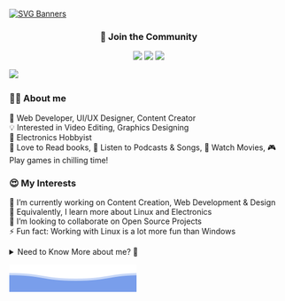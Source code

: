 [![SVG Banners](https://svg-banners.vercel.app/api?type=luminance&text1=Wisdom%20Fox&width=1000&height=200)](https://github.com/narainkarthikv/svg-banners)

<h3 align="center">
  🙋 Join the Community
</h3>

<p align="center">
  <a href="https://ko-fi.com/wisdom-fox" target="_blank"><img src="https://img.shields.io/badge/Ko--fi-F16061?style=for-the-badge&logo=ko-fi&logoColor=white"></a>
  <a href="https://www.patreon.com/user?u=72747187" target="_blank"><img src="https://img.shields.io/badge/Patreon-F96854?style=for-the-badge&logo=patreon&logoColor=white"></a>
  <a href="https://discord.gg/cb6tqTfk" target="_blank"><img src="https://img.shields.io/badge/Discord-5865F2?style=for-the-badge&logo=discord&logoColor=white"></a>
</p>

![](https://komarev.com/ghpvc/?username=narainkarthikv&color=brightgreen)

<h3 align="left">
  🧑‍🏫 About me
</h3>

📖 Web Developer, UI/UX Designer, Content Creator  
💡 Interested in Video Editing, Graphics Designing  
🪫 Electronics Hobbyist  
📘 Love to Read books, 🎵 Listen to Podcasts & Songs, 🎥 Watch Movies, 🎮 Play games in chilling time!

<h3 align="left">
  😍 My Interests 
</h3>

🔭 I’m currently working on Content Creation, Web Development & Design  
🌱 Equivalently, I learn more about Linux and Electronics  
👯 I’m looking to collaborate on Open Source Projects  
⚡ Fun fact: Working with Linux is a lot more fun than Windows

<details>
<summary>Need to Know More about me? 🔎</summary>

<h3 align="center">
  📫 Social Profiles
</h3>

<p align="center">
  <a href="https://www.linkedin.com/in/narainkarthik-vellingiri/" target="_blank"><img src="https://img.shields.io/badge/LinkedIn-0077B5?style=for-the-badge&logo=linkedin&logoColor=white" style="border-radius: 20px"></a>
  <a href="https://leetcode.com/Narainkarthik31/" target="_blank"><img src="https://img.shields.io/badge/LeetCode-FFA116?style=for-the-badge&logo=LeetCode&logoColor=black" style="border-radius: 20px"></a>
  <a href="https://www.codechef.com/users/narainv" target="_blank"> <a href="https://www.geeksforgeeks.org/user/narainkarthik812/" target="_blank"><img src="https://img.shields.io/badge/GeeksforGeeks-298D46?style=for-the-badge&logo=geeksforgeeks&logoColor=white" style="border-radius: 20px"></a>
  <a href="https://www.codingninjas.com/studio/profile/Narainkarthikv" target="_blank"><img src="https://img.shields.io/badge/Coding%20Ninjas-DD6620?style=for-the-badge&logo=codingninjas&logoColor=white" style="border-radius: 20px"></a>
  <a href="https://steamcommunity.com/profiles/76561199130656975/" target="_blank"><img src="https://img.shields.io/badge/Steam-000000?style=for-the-badge&logo=steam&logoColor=white" style="border-radius: 20px"></a>
  <a href="https://open.spotify.com/user/31kjez2sc5umwskdatczxceb3xdi?si=gM0fW9oQRkuFm7W3UuCE8A&nd=1" target="_blank"><img src="https://img.shields.io/badge/Spotify-1ED760?&style=for-the-badge&logo=spotify&logoColor=white" style="border-radius: 20px"></a>
</p>

<h3 align="center">
  💻 My Tech Stack
</h3>

<p align="center">
  <a href="#">
    <img src="https://skillicons.dev/icons?i=c,cpp,html,css,javascript,mongodb,express,react,nodejs,figma,bootstrap,docker,kubernetes,linux" />
    <img src="https://skillicons.dev/icons?i=git,github,ansible,postman,notion" />
  </a>
</p>

<h3 align="center">
  🌟 Featured Projects
</h3>

<p align="center">
  <a href="https://narainkarthikv-fit-track.netlify.app/"> <img src="https://github.com/narainkarthikv/narainkarthikv/blob/main/assets/images/fit-track.jpg" height="75px" width="75px" target="_blank"/></a>
  <a href="https://narainkarthikv-sticky-memo.netlify.app/"> <img src="https://github.com/narainkarthikv/narainkarthikv/blob/main/assets/images/sticky-memo.png" height="75px" width="75px" target="_blank"/></a>
  <a href="https://nmoji.netlify.app/"> <img src="https://github.com/narainkarthikv/narainkarthikv/blob/main/assets/images/nmoji.jpg" height="75px" width="75px" target="_blank"/></a>
  <a href="https://contribution-cards.netlify.app/"> <img src="https://github.com/narainkarthikv/narainkarthikv/blob/main/assets/images/contribution-cards.png" height="75px" width="75px" target="_blank"/></a>
</p>

![Github stats](https://github-readme-stats.vercel.app/api?username=narainkarthikv&theme=blueberry&count_private=true&hide_border=true&line_height=20)
![Top Langs](https://github-readme-stats.vercel.app/api/top-langs/?username=narainkarthikv&layout=compact&theme=blueberry&count_private=true&hide_border=true)

</details>

![SVG Banners](https://github.com/narainkarthikv/narainkarthikv/blob/main/assets/svg/wavy-footer.svg)

<!-- 

Need to tweak more features

![status](https://nocache.advaith.workers.dev?url=https://img.shields.io/endpoint?url=https://dev.discordprofiles.me/api/badge/status/824717510762299464?simple=true)
![playing](https://nocache.advaith.workers.dev?url=https://img.shields.io/endpoint?url=https://dev.discordprofiles.me/api/badge/playing/824717510762299464)
![vscode](https://nocache.advaith.workers.dev?url=https://img.shields.io/endpoint?url=https://dev.discordprofiles.me/api/badge/vscode/824717510762299464)
[![spotify](https://nocache.advaith.workers.dev?url=https://img.shields.io/endpoint?url=https://dev.discordprofiles.me/api/badge/spotify/824717510762299464)](https://dev.discordprofiles.me/openspotify/824717510762299464) 
-->
